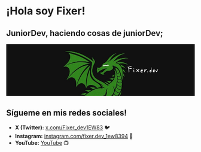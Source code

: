 # ¡Hola soy Fixer!
## JuniorDev, haciendo cosas de juniorDev;


![Banner](img/02.jpg)


## Sígueme en mis redes sociales!

* **X (Twitter):** [x.com/Fixer_dev1EW83](https://x.com/Fixer_dev1EW83) 🐦
* **Instagram:** [instagram.com/fixer.dev_1ew8394](https://instagram.com/fixer.dev_1ew8394) 📸
* **YouTube:** [YouTube](https://www.youtube.com/channel/0) 📺
